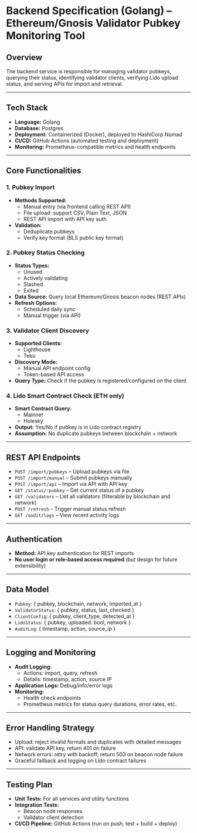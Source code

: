 # Backend Specification (Golang) – Ethereum/Gnosis Validator Pubkey Monitoring Tool

## Overview
The backend service is responsible for managing validator pubkeys, querying their status, identifying validator clients, verifying Lido upload status, and serving APIs for import and retrieval.

---

## Tech Stack
- **Language:** Golang
- **Database:** Postgres
- **Deployment:** Containerized (Docker), deployed to HashiCorp Nomad
- **CI/CD:** GitHub Actions (automated testing and deployment)
- **Monitoring:** Prometheus-compatible metrics and health endpoints

---

## Core Functionalities

### 1. Pubkey Import
- **Methods Supported:**
  - Manual entry (via frontend calling REST API)
  - File upload: support CSV, Plain Text, JSON
  - REST API import with API key auth
- **Validation:**
  - Deduplicate pubkeys
  - Verify key format (BLS public key format)

### 2. Pubkey Status Checking
- **Status Types:**
  - Unused
  - Actively validating
  - Slashed
  - Exited
- **Data Source:** Query local Ethereum/Gnosis beacon nodes (REST APIs)
- **Refresh Options:**
  - Scheduled daily sync
  - Manual trigger (via API)

### 3. Validator Client Discovery
- **Supported Clients:**
  - Lighthouse
  - Teku
- **Discovery Mode:**
  - Manual API endpoint config
  - Token-based API access
- **Query Type:** Check if the pubkey is registered/configured on the client

### 4. Lido Smart Contract Check (ETH only)
- **Smart Contract Query:**
  - Mainnet
  - Holesky
- **Output:** Yes/No if pubkey is in Lido contract registry
- **Assumption:** No duplicate pubkeys between blockchain + network

---

## REST API Endpoints
- `POST /import/pubkeys` – Upload pubkeys via file
- `POST /import/manual` – Submit pubkeys manually
- `POST /import/api` – Import via API with API key
- `GET /status/:pubkey` – Get current status of a pubkey
- `GET /validators` – List all validators (filterable by blockchain and network)
- `POST /refresh` – Trigger manual status refresh
- `GET /audit/logs` – View recent activity logs

---

## Authentication
- **Method:** API key authentication for REST imports
- **No user login or role-based access required** (but design for future extensibility)

---

## Data Model
- `Pubkey`: { pubkey, blockchain, network, imported_at }
- `ValidatorStatus`: { pubkey, status, last_checked }
- `ClientConfig`: { pubkey, client_type, detected_at }
- `LidoStatus`: { pubkey, uploaded: bool, network }
- `AuditLog`: { timestamp, action, source_ip }

---

## Logging and Monitoring
- **Audit Logging:**
  - Actions: import, query, refresh
  - Details: timestamp, action, source IP
- **Application Logs:** Debug/info/error logs
- **Monitoring:**
  - Health check endpoints
  - Prometheus metrics for status query durations, error rates, etc.

---

## Error Handling Strategy
- Upload: reject invalid formats and duplicates with detailed messages
- API: validate API key, return 401 on failure
- Network errors: retry with backoff; return 503 on beacon node failure
- Graceful fallback and logging on Lido contract failures

---

## Testing Plan
- **Unit Tests:** For all services and utility functions
- **Integration Tests:**
  - Beacon node responses
  - Validator client detection
- **CI/CD Pipeline:** GitHub Actions (run on push, test + build + deploy)
